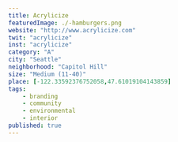 ```yaml
---
title: Acrylicize
featuredImage: ./-hamburgers.png
website: "http://www.acrylicize.com"
twit: "acrylicize"
inst: "acrylicize"
category: "A"
city: "Seattle"
neighborhood: "Capitol Hill"
size: "Medium (11-40)"
place: [-122.33592376752058,47.61019104143859]
tags:
    - branding
    - community
    - environmental
    - interior
published: true
---
```





